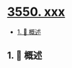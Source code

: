 # [3550. xxx](https://github.com/Tdahuyou/TNotes.leetcode/tree/main/notes/3550.%20xxx)

<!-- region:toc -->

- [1. 📝 概述](#1--概述)

<!-- endregion:toc -->

## 1. 📝 概述

